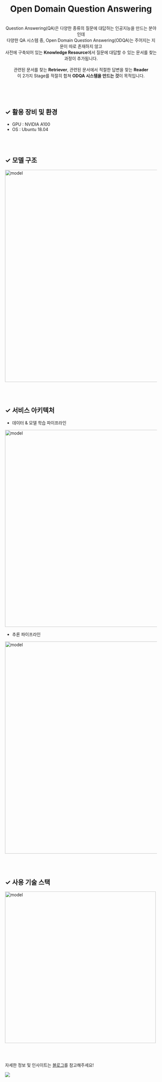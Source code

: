 <div align="center">
 <h1> Open Domain Question Answering </h1>
 <br>
 Question Answering(QA)은 다양한 종류의 질문에 대답하는 인공지능을 만드는 분야인데  <br />
 다양한 QA 시스템 중, Open Domain Question Answering(ODQA)는 주어지는 지문이 따로 존재하지 않고 <br/>
 사전에 구축되어 있는 <b>Knowledge Resource</b>에서 질문에 대답할 수 있는 문서를 찾는 과정이 추가됩니다.<br/>
 <br>
 관련된 문서를 찾는 <b>Retriever</b>, 관련된 문서에서 적절한 답변을 찾는 <b>Reader</b><br>
 이 2가지 Stage를 적절히 합쳐 <b>ODQA 시스템을 만드는 것</b>이 목적입니다.
<br>
</div>

<br><br><br>

## ✓ 활용 장비 및 환경
- GPU : NVIDIA A100
- OS : Ubuntu 18.04

<br><br>

## ✓ 모델 구조

<img width="700" alt="model" src="https://user-images.githubusercontent.com/37149278/236675700-b9604ad3-e028-42f6-a27e-f54d4feb5f06.png">

<br><br>

## ✓ 서비스 아키텍처
- 데이터 & 모델 학습 파이프라인

<img width="650" alt="model" src="https://user-images.githubusercontent.com/37149278/236675758-93df7244-333e-48c1-bc3b-c129091ebe9e.png">

<br>

- 추론 파이프라인

<img width="700" alt="model" src="https://user-images.githubusercontent.com/37149278/236675776-f47fe60e-bd6e-4f29-b7c3-a5bcd7ccfb43.png">






<br><br>

## ✓ 사용 기술 스택

<img width="500" alt="model" src="https://user-images.githubusercontent.com/37149278/236675821-14a45697-c33b-424e-be88-06c15e4fc4db.png">



<br><br>

자세한 정보 및 인사이트는 <a href="https://blog.naver.com/wooy0ng/222947224206">블로그</a>를 참고해주세요! 

<a href="https://hits.seeyoufarm.com"><img src="https://hits.seeyoufarm.com/api/count/incr/badge.svg?url=https%3A%2F%2Fgithub.com%2Fwooy0ng%2Fhit-counter&count_bg=%23ADC83D&title_bg=%23555555&icon=&icon_color=%23E7E7E7&title=hits&edge_flat=false"/></a>

